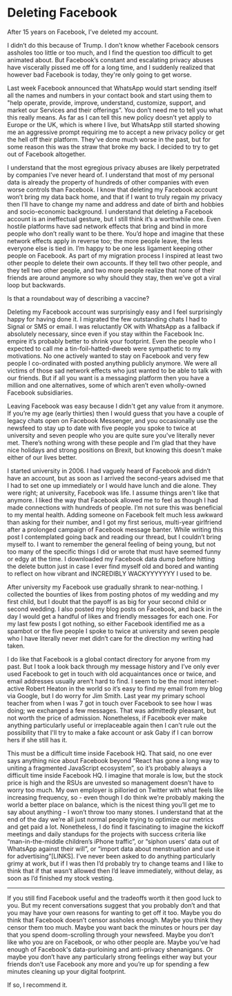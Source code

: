 # Deleting Facebook

After 15 years on Facebook, I’ve deleted my account.

I didn’t do this because of Trump. I don’t know whether Facebook censors assholes too little or too much, and I find the question too difficult to get animated about. But Facebook’s constant and escalating privacy abuses have viscerally pissed me off for a long time, and I suddenly realized that however bad Facebook is today, they're only going to get worse.

Last week Facebook announced that WhatsApp would start sending itself all the names and numbers in your contact book and start using them to "help operate, provide, improve, understand, customize, support, and market our Services and their offerings”. You don’t need me to tell you what this really means. As far as I can tell this new policy doesn’t yet apply to Europe or the UK, which is where I live, but WhatsApp still started showing me an aggressive prompt requiring me to accept a new privacy policy or get the hell off their platform. They've done much worse in the past, but for some reason this was the straw that broke my back. I decided to try to get out of Facebook altogether.

I understand that the most egregious privacy abuses are likely perpetrated by companies I’ve never heard of. I understand that most of my personal data is already the property of hundreds of other companies with even worse controls than Facebook. I know that deleting my Facebook account won’t bring my data back home, and that if I want to truly regain my privacy then I’ll have to change my name and address and date of birth and hobbies and socio-economic background. I understand that deleting a Facebook account is an ineffectual gesture, but I still think it’s a worthwhile one. Even hostile platforms have sad network effects that bring and bind in more people who don’t really want to be there. You’d hope and imagine that these network effects apply in reverse too; the more people leave, the less everyone else is tied in. I’m happy to be one less ligament keeping other people on Facebook. As part of my migration process I inspired at least two other people to delete their own accounts. If they tell two other people, and they tell two other people, and two more people realize that none of their friends are around anymore so why should they stay, then we’ve got a viral loop but backwards.

Is that a roundabout way of describing a vaccine?

Deleting my Facebook account was surprisingly easy and I feel surprisingly happy for having done it. I migrated the few outstanding chats I had to Signal or SMS or email. I was reluctantly OK with WhatsApp as a fallback if absolutely necessary, since  even if you stay within the Facebook Inc. empire it’s probably better to shrink your footprint. Even the people who I expected to call me a tin-foil-hatted-dweeb were sympathetic to my motivations. No one actively wanted to stay on Facebook and very few people I co-ordinated with posted anything publicly anymore. We were all victims of those sad network effects who just wanted to be able to talk with our friends. But if all you want is a messaging platform then you have a million and one alternatives, some of which aren’t even wholly-owned Facebook subsidiaries.

Leaving Facebook was easy because I didn't get any value from it anymore. If you’re my age (early thirties) then I would guess that you have a couple of legacy chats open on Facebook Messenger, and you occasionally use the newsfeed to stay up to date with five people you spoke to twice at university and seven people who you are quite sure you've literally never met. There’s nothing wrong with these people and I’m glad that they have nice holidays and strong positions on Brexit, but knowing this doesn't make either of our lives better.

I started university in 2006. I had vaguely heard of Facebook and didn’t have an account, but as soon as I arrived the second-years advised me that I had to set one up immediately or I would have lunch and die alone. They were right; at university, Facebook was life. I assume things aren't like that anymore. I liked the way that Facebook allowed me to feel as though I had made connections with hundreds of people. I’m not sure this was beneficial to my mental health. Adding someone on Facebook felt much less awkward than asking for their number, and I got my first serious, multi-year girlfriend after a prolonged campaign of Facebook message banter. While writing this post I contemplated going back and reading our thread, but I couldn’t bring myself to. I want to remember the general feeling of being young, but not too many of the specific things I did or wrote that must have seemed funny or edgy at the time. I downloaded my Facebook data dump before hitting the delete button just in case I ever find myself old and bored and wanting to reflect on how vibrant and INCREDIBLY WACKYYYYYYY I used to be.

After university my Facebook use gradually shrank to near-nothing. I collected the bounties of likes from posting photos of my wedding and my first child, but I doubt that the payoff is as big for your second child or second wedding. I also posted my blog posts on Facebook, and back in the day I would get a handful of likes and friendly messages for each one. For my last few posts I got nothing, so either Facebook identified me as a spambot or the five people I spoke to twice at university and seven people who I have literally never met didn’t care for the direction my writing had taken.

I do like that Facebook is a global contact directory for anyone from my past. But I took a look back through my message history and I’ve only ever used Facebook to get in touch with old acquaintances once or twice, and email addresses usually aren’t hard to find. I seem to be the most internet-active Robert Heaton in the world so it’s easy to find my email from my blog via Google, but I do worry for Jim Smith. Last year my primary school teacher from when I was 7 got in touch over Facebook to see how I was doing; we exchanged a few messages. That was admittedly pleasant, but not worth the price of admission. Nonetheless, if Facebook ever make anything particularly useful or irreplaceable again then I can’t rule out the possibility that I'll try to make a fake account or ask Gaby if I can borrow hers if she still has it.

This must be a difficult time inside Facebook HQ. That said, no one ever says anything nice about Facebook beyond “React has gone a long way to uniting a fragmented JavaScript ecosystem”, so it’s probably always a difficult time inside Facebook HQ. I imagine that morale is low, but the stock price is high and the RSUs are unvested so management doesn’t have to worry too much. My own employer is pilloried on Twitter with what feels like increasing frequency, so - even though I do think we’re probably making the world a better place on balance, which is the nicest thing you’ll get me to say about anything - I won’t throw too many stones. I understand that at the end of the day we’re all just normal people trying to optimize our metrics and get paid a lot. Nonetheless, I do find it fascinating to imagine the kickoff meetings and daily standups for the projects with success criteria like “man-in-the-middle children’s iPhone traffic”, or “siphon users' data out of WhatsApp against their will”, or “import data about menstruation and use it for advertising”[LINKS]. I’ve never been asked to do anything particularly grimy at work, but if I was then I’d probably try to change teams and I like to think that if that wasn’t allowed then I’d leave immediately, without delay, as soon as I’d finished my stock vesting.

----

If you still find Facebook useful and the tradeoffs worth it then good luck to you. But my recent conversations suggest that you probably don’t and that you may have your own reasons for wanting to get off it too. Maybe you do think that Facebook doesn’t censor assholes enough. Maybe you think they censor them too much. Maybe you want back the minutes or hours per day that you spend doom-scrolling through your newsfeed. Maybe you don’t like who you are on Facebook, or who other people are. Maybe you’ve had enough of Facebook's data-purloining and anti-privacy shenanigans. Or maybe you don’t have any particularly strong feelings either way but your friends don’t use Facebook any more and you’re up for spending a few minutes cleaning up your digital footprint.

If so, I recommend it.
